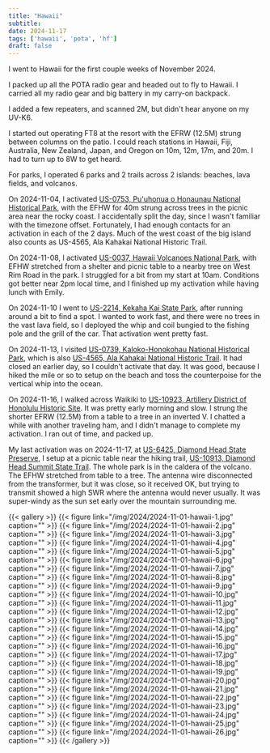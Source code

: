 ```yaml
---
title: "Hawaii"
subtitle:
date: 2024-11-17
tags: ['hawaii', 'pota', 'hf']
draft: false
---
```


I went to Hawaii for the first couple weeks
of November 2024.

I packed up all the POTA radio gear
and headed out to fly to Hawaii.
I carried all my radio gear and big battery
in my carry-on backpack.

I added a few repeaters,
and scanned 2M, but didn't hear anyone
on my UV-K6.

I started out operating FT8 at the resort
with the EFRW (12.5M) strung between columns on the patio.
I could reach stations
in Hawaii, Fiji, Australia, New Zealand, Japan, and Oregon
on 10m, 12m, 17m, and 20m.
I had to turn up to 8W to get heard.

For parks,
I operated 6 parks and 2 trails
across 2 islands:
beaches, lava fields, and volcanos.

On 2024-11-04,
I activated
[US-0753, Pu'uhonua o Honaunau National Historical Park](https://pota.app/#/park/US-0753),
with the EFHW for 40m strung across trees
in the picnic area near the rocky coast.
I accidentally split the day,
since I wasn't familiar with the timezone offset.
Fortunately,
I had enough contacts for an activation in each of the 2 days.
Much of the west coast of the big island also counts
as US-4565, Ala Kahakai National Historic Trail.

On 2024-11-08,
I activated
[US-0037, Hawaii Volcanoes National Park](https://pota.app/#/park/US-0037),
with EFHW stretched
from a shelter and picnic table
to a nearby tree on West Rim Road
in the park.
I struggled for a bit
from my start at 10am.
Conditions got better near 2pm local time,
and I finished up my activation
while having lunch with Emily.

On 2024-11-10
I went to
[US-2214, Kekaha Kai State Park](https://pota.app/#/park/US-2214),
after running around a bit to find a spot.
I wanted to work fast,
and there were no trees
in the vast lava field,
so I deployed the whip and coil
bungied to the fishing pole
and the grill of the car.
That activation went pretty fast.

On 2024-11-13,
I visited
[US-0739, Kaloko-Honokohau National Historical Park](https://pota.app/#/park/US-0739),
which is also
[US-4565, Ala Kahakai National Historic Trail](https://pota.app/#/park/US-4565).
It had closed an earlier day,
so I couldn't activate that day.
It was good,
because I hiked the mile or so
to setup on the beach
and toss the counterpoise
for the vertical whip
into the ocean.

On 2024-11-16,
I walked across Waikiki to
[US-10923, Artillery District of Honolulu Historic Site](https://pota.app/#/park/US-10923).
It was pretty early morning and slow.
I strung the shorter EFRW (12.5M)
from a table to a tree in an inverted V.
I chatted a while with another traveling ham,
and I didn't manage to complete my activation.
I ran out of time,
and packed up.

My last activation was on 2024-11-17,
at
[US-6425, Diamond Head State Preserve](https://pota.app/#/park/US-6425),
I setup at a picnic table
near the hiking trail,
[US-10913, Diamond Head Summit State Trail](https://pota.app/#/park/US-10913).
The whole park is in the caldera
of the volcano.
The EFHW stretched from table
to a tree.
The antenna wire disconnected
from the transformer,
but it was close,
so it received OK,
but trying to transmit showed a high SWR
where the antenna would never usually.
It was super-windy
as the sun set early
over the mountain surrounding me.

{{< gallery >}}
{{< figure link="/img/2024/2024-11-01-hawaii-1.jpg" caption="" >}}
{{< figure link="/img/2024/2024-11-01-hawaii-2.jpg" caption="" >}}
{{< figure link="/img/2024/2024-11-01-hawaii-3.jpg" caption="" >}}
{{< figure link="/img/2024/2024-11-01-hawaii-4.jpg" caption="" >}}
{{< figure link="/img/2024/2024-11-01-hawaii-5.jpg" caption="" >}}
{{< figure link="/img/2024/2024-11-01-hawaii-6.jpg" caption="" >}}
{{< figure link="/img/2024/2024-11-01-hawaii-7.jpg" caption="" >}}
{{< figure link="/img/2024/2024-11-01-hawaii-8.jpg" caption="" >}}
{{< figure link="/img/2024/2024-11-01-hawaii-9.jpg" caption="" >}}
{{< figure link="/img/2024/2024-11-01-hawaii-10.jpg" caption="" >}}
{{< figure link="/img/2024/2024-11-01-hawaii-11.jpg" caption="" >}}
{{< figure link="/img/2024/2024-11-01-hawaii-12.jpg" caption="" >}}
{{< figure link="/img/2024/2024-11-01-hawaii-13.jpg" caption="" >}}
{{< figure link="/img/2024/2024-11-01-hawaii-14.jpg" caption="" >}}
{{< figure link="/img/2024/2024-11-01-hawaii-15.jpg" caption="" >}}
{{< figure link="/img/2024/2024-11-01-hawaii-16.jpg" caption="" >}}
{{< figure link="/img/2024/2024-11-01-hawaii-17.jpg" caption="" >}}
{{< figure link="/img/2024/2024-11-01-hawaii-18.jpg" caption="" >}}
{{< figure link="/img/2024/2024-11-01-hawaii-19.jpg" caption="" >}}
{{< figure link="/img/2024/2024-11-01-hawaii-20.jpg" caption="" >}}
{{< figure link="/img/2024/2024-11-01-hawaii-21.jpg" caption="" >}}
{{< figure link="/img/2024/2024-11-01-hawaii-22.jpg" caption="" >}}
{{< figure link="/img/2024/2024-11-01-hawaii-23.jpg" caption="" >}}
{{< figure link="/img/2024/2024-11-01-hawaii-24.jpg" caption="" >}}
{{< figure link="/img/2024/2024-11-01-hawaii-25.jpg" caption="" >}}
{{< figure link="/img/2024/2024-11-01-hawaii-26.jpg" caption="" >}}
{{< /gallery >}}

<!--more-->
